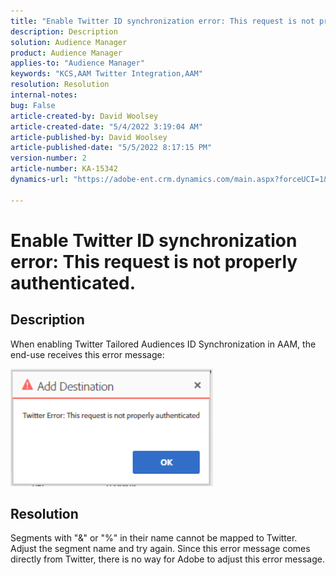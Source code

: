 ```yaml
---
title: "Enable Twitter ID synchronization error: This request is not properly authenticated."
description: Description
solution: Audience Manager
product: Audience Manager
applies-to: "Audience Manager"
keywords: "KCS,AAM Twitter Integration,AAM"
resolution: Resolution
internal-notes: 
bug: False
article-created-by: David Woolsey
article-created-date: "5/4/2022 3:19:04 AM"
article-published-by: David Woolsey
article-published-date: "5/5/2022 8:17:15 PM"
version-number: 2
article-number: KA-15342
dynamics-url: "https://adobe-ent.crm.dynamics.com/main.aspx?forceUCI=1&pagetype=entityrecord&etn=knowledgearticle&id=8c328df2-58cb-ec11-a7b5-6045bd00db33"

---
```

# Enable Twitter ID synchronization error: This request is not properly authenticated.

## Description


When enabling Twitter Tailored Audiences ID Synchronization in AAM, the end-use receives this error message:

![](assets/___157769f0-59cb-ec11-a7b5-6045bd00db33___.png)




## Resolution


Segments with "&" or "%" in their name cannot be mapped to Twitter. Adjust the segment name and try again. Since this error message comes directly from Twitter, there is no way for Adobe to adjust this error message.


